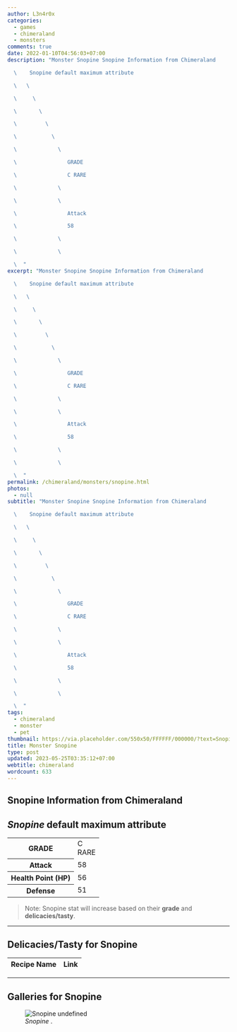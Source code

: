 ```yaml
---
author: L3n4r0x
categories:
  - games
  - chimeraland
  - monsters
comments: true
date: 2022-01-10T04:56:03+07:00
description: "Monster Snopine Snopine Information from Chimeraland

  \    Snopine default maximum attribute

  \   \ 

  \     \ 

  \       \ 

  \         \ 

  \           \ 

  \             \ 

  \                GRADE

  \                C RARE

  \             \ 

  \             \ 

  \                Attack

  \                58

  \             \ 

  \             \ 

  \  "
excerpt: "Monster Snopine Snopine Information from Chimeraland

  \    Snopine default maximum attribute

  \   \ 

  \     \ 

  \       \ 

  \         \ 

  \           \ 

  \             \ 

  \                GRADE

  \                C RARE

  \             \ 

  \             \ 

  \                Attack

  \                58

  \             \ 

  \             \ 

  \  "
permalink: /chimeraland/monsters/snopine.html
photos:
  - null
subtitle: "Monster Snopine Snopine Information from Chimeraland

  \    Snopine default maximum attribute

  \   \ 

  \     \ 

  \       \ 

  \         \ 

  \           \ 

  \             \ 

  \                GRADE

  \                C RARE

  \             \ 

  \             \ 

  \                Attack

  \                58

  \             \ 

  \             \ 

  \  "
tags:
  - chimeraland
  - monster
  - pet
thumbnail: https://via.placeholder.com/550x50/FFFFFF/000000/?text=Snopine
title: Monster Snopine
type: post
updated: 2023-05-25T03:35:12+07:00
webtitle: chimeraland
wordcount: 633
---
```


<link
  rel="stylesheet"
  href="https://rawcdn.githack.com/dimaslanjaka/Web-Manajemen/870a349/css/bootstrap-5-3-0-alpha3-wrapper.css"
/>
<section id="bootstrap-wrapper">
  <div data-bs-theme="dark">
    <h2>Snopine Information from Chimeraland</h2>
    <h2 id="attribute"><i>Snopine</i> default maximum attribute</h2>
    <div class="row">
      <div class="col mb-2">
        <div class="card">
          <div class="card-body">
            <table>
              <tr>
                <th>GRADE</th>
                <td>C <br /><span class="text-primary">RARE</span></td>
              </tr>
              <tr>
                <th>Attack</th>
                <td>58</td>
              </tr>
              <tr>
                <th>Health Point (HP)</th>
                <td>56</td>
              </tr>
              <tr>
                <th>Defense</th>
                <td>51</td>
              </tr>
            </table>
          </div>
        </div>
      </div>
    </div>
    <blockquote class="bd-callout bd-callout-warning">
      Note: Snopine stat will increase based on their <b>grade</b> and
      <b>delicacies/tasty</b>.
    </blockquote>
    <hr />
    <h2 id="delicacies">Delicacies/Tasty for Snopine</h2>
    <div class="card">
      <div class="card-body">
        <div class="table-responsive">
          <table class="table table-striped">
            <thead>
              <tr>
                <th>Recipe Name</th>
                <th>Link</th>
              </tr>
            </thead>
            <tbody></tbody>
          </table>
        </div>
      </div>
    </div>
    <hr />
    <div id="gallery">
      <h2>Galleries for Snopine</h2>
      <div class="row">
        <div class="col-lg-6 col-12">
          <figure>
            <img
              src="https://www.webmanajemen.com/undefined"
              alt="Snopine undefined"
            />
            <figcaption style="word-wrap: break-word">
              <i>Snopine</i> .
            </figcaption>
          </figure>
        </div>
      </div>
    </div>
  </div>
</section>